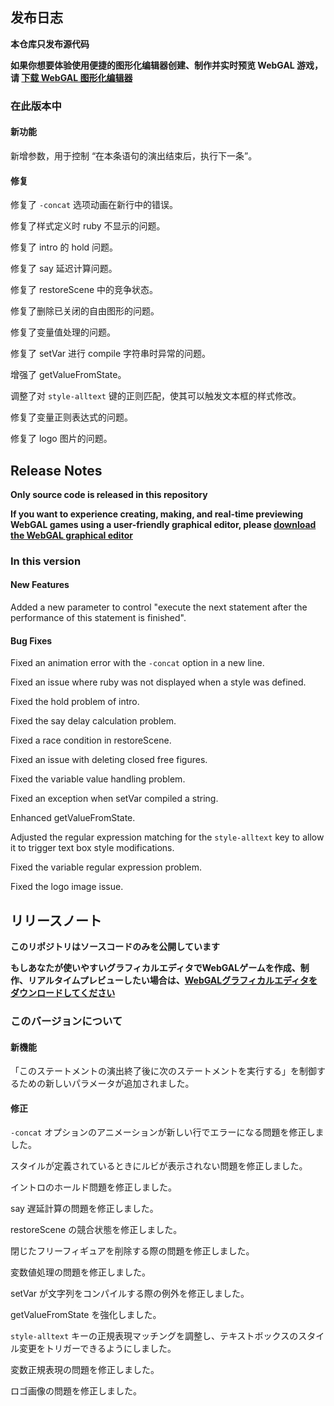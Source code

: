 ## 发布日志

**本仓库只发布源代码**

**如果你想要体验使用便捷的图形化编辑器创建、制作并实时预览 WebGAL 游戏，请 [下载 WebGAL 图形化编辑器](https://github.com/MakinoharaShoko/WebGAL_Terre/releases)**

### 在此版本中

#### 新功能

新增参数，用于控制 “在本条语句的演出结束后，执行下一条”。

#### 修复

修复了 `-concat` 选项动画在新行中的错误。

修复了样式定义时 ruby 不显示的问题。

修复了 intro 的 hold 问题。

修复了 say 延迟计算问题。

修复了 restoreScene 中的竞争状态。

修复了删除已关闭的自由图形的问题。

修复了变量值处理的问题。

修复了 setVar 进行 compile 字符串时异常的问题。

增强了 getValueFromState。

调整了对 `style-alltext` 键的正则匹配，使其可以触发文本框的样式修改。

修复了变量正则表达式的问题。

修复了 logo 图片的问题。


<!-- English Translation -->
## Release Notes

**Only source code is released in this repository**

**If you want to experience creating, making, and real-time previewing WebGAL games using a user-friendly graphical editor, please [download the WebGAL graphical editor](https://github.com/MakinoharaShoko/WebGAL_Terre/releases)**

### In this version

#### New Features

Added a new parameter to control "execute the next statement after the performance of this statement is finished".

#### Bug Fixes

Fixed an animation error with the `-concat` option in a new line.

Fixed an issue where ruby was not displayed when a style was defined.

Fixed the hold problem of intro.

Fixed the say delay calculation problem.

Fixed a race condition in restoreScene.

Fixed an issue with deleting closed free figures.

Fixed the variable value handling problem.

Fixed an exception when setVar compiled a string.

Enhanced getValueFromState.

Adjusted the regular expression matching for the `style-alltext` key to allow it to trigger text box style modifications.

Fixed the variable regular expression problem.

Fixed the logo image issue.


<!-- Japanese Translation -->
## リリースノート

**このリポジトリはソースコードのみを公開しています**

**もしあなたが使いやすいグラフィカルエディタでWebGALゲームを作成、制作、リアルタイムプレビューしたい場合は、[WebGALグラフィカルエディタをダウンロードしてください](https://github.com/MakinoharaShoko/WebGAL_Terre/releases)**

### このバージョンについて

#### 新機能

「このステートメントの演出終了後に次のステートメントを実行する」を制御するための新しいパラメータが追加されました。

#### 修正

`-concat` オプションのアニメーションが新しい行でエラーになる問題を修正しました。

スタイルが定義されているときにルビが表示されない問題を修正しました。

イントロのホールド問題を修正しました。

say 遅延計算の問題を修正しました。

restoreScene の競合状態を修正しました。

閉じたフリーフィギュアを削除する際の問題を修正しました。

変数値処理の問題を修正しました。

setVar が文字列をコンパイルする際の例外を修正しました。

getValueFromState を強化しました。

`style-alltext` キーの正規表現マッチングを調整し、テキストボックスのスタイル変更をトリガーできるようにしました。

変数正規表現の問題を修正しました。

ロゴ画像の問題を修正しました。

